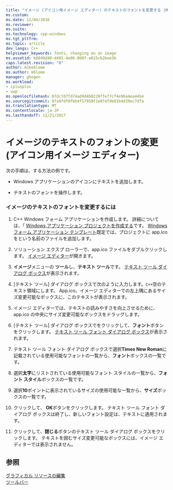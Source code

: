 ```yaml
---
title: "イメージ (アイコン用イメージ エディター) のテキストのフォントを変更する |Microsoft ドキュメント"
ms.custom: 
ms.date: 11/04/2016
ms.reviewer: 
ms.suite: 
ms.technology: cpp-windows
ms.tgt_pltfrm: 
ms.topic: article
dev_langs: C++
helpviewer_keywords: fonts, changing on an image
ms.assetid: b8849d40-d401-4e06-808f-e615cb2bee3b
caps.latest.revision: "8"
author: mikeblome
ms.author: mblome
manager: ghogen
ms.workload:
- cplusplus
- uwp
ms.openlocfilehash: 07dc7d7fd74ad9d4b0229ffef7cf4e96a4ea44b4
ms.sourcegitcommit: 8fa8fdf0fbb4f57950f1e8f4f9b81b4d39ec7d7a
ms.translationtype: MT
ms.contentlocale: ja-JP
ms.lasthandoff: 12/21/2017
---
```

# <a name="changing-the-font-of-text-on-an-image-image-editor-for-icons"></a>イメージのテキストのフォントの変更 (アイコン用イメージ エディター)
次の手順は、する方法の例です。  
  
-   Windows アプリケーションのアイコンにテキストを追加します。  
  
-   テキストのフォントを操作します。  
  
### <a name="to-change-the-font-of-text-on-an-image"></a>イメージのテキストのフォントを変更するには  
  
1.  C++ Windows フォーム アプリケーションを作成します。 詳細については、「 [Windows アプリケーション プロジェクトを作成する](http://msdn.microsoft.com/en-us/b2f93fed-c635-4705-8d0e-cf079a264efa)です。 [Windows フォーム アプリケーション テンプレート](http://msdn.microsoft.com/en-us/1babdebf-ab3f-4a64-a608-98499a5b9cea)既定では、プロジェクトに app.ico をという名前のファイルを追加します。  
  
2.  ソリューション エクスプ ローラーで、app.ico ファイルをダブルクリックします。 [イメージ エディター](../windows/image-editor-for-icons.md)が開きます。  
  
3.  **イメージ**メニューの **ツール**し、**テキスト ツール**です。 [テキスト ツール ダイアログ ボックス](../windows/text-tool-dialog-box-image-editor-for-icons.md)が表示されます。  
  
4.  [テキスト ツール] ダイアログ ボックスで次のように入力します。`C++`空のテキスト領域にします。 App.ico、イメージ エディターでの左上隅にあるサイズ変更可能なボックスに、このテキストが表示されます。  
  
5.  イメージ エディターでは、テキストの読みやすさを向上させるために、app.ico の中央にサイズ変更可能なボックスをドラッグします。  
  
6.  [テキスト ツール] ダイアログ ボックスでをクリックして、**フォント**ボタンをクリックします。 [テキスト ツール フォント ダイアログ ボックス](../windows/text-tool-font-dialog-box-image-editor-for-icons.md)が表示されます。  
  
7.  テキスト ツール フォント ダイアログ ボックスで選択**Times New Roman**に記載されている使用可能なフォントの一覧から、**フォント**ボックスの一覧です。  
  
8.  選択**太字**にリストされている使用可能なフォント スタイルの一覧から、**フォント スタイル**ボックスの一覧です。  
  
9. 選択**10**ポイントに表示されているサイズの使用可能な一覧から、**サイズ**ボックスの一覧です。  
  
10. クリックして、 **OK**ボタンをクリックします。 テキスト ツール フォント ダイアログ ボックスは終了し、新しいフォント設定は、テキストに適用されます。  
  
11. クリックして、**閉じる**ボタンのテキスト ツール ダイアログ ボックスをクリックします。 テキストを囲むサイズ変更可能なボックスには、イメージ エディターでは表示されません。  
  
## <a name="see-also"></a>参照  
 [グラフィカル リソースの編集](../windows/editing-graphical-resources-image-editor-for-icons.md)   
 [ツールバー](../windows/toolbar-image-editor-for-icons.md)

